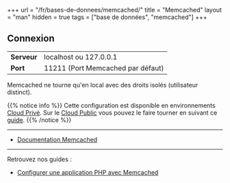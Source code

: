 +++
url = "/fr/bases-de-donnees/memcached/"
title = "Memcached"
layout = "man"
hidden = true
tags = ["base de données", "memcached"]
+++

## Connexion

|             |                                   |
|-------------|-----------------------------------|
| **Serveur** | localhost ou 127.0.0.1            |
| **Port**    | 11211 (Port Memcached par défaut) |

Memcached ne tourne qu'en local avec des droits isolés (utilisateur distinct).

{{% notice info %}}
Cette configuration est disponible en environnements [Cloud Privé](accounts/billing/private-cloud-prices). Sur le [Cloud Public](accounts/billing/public-cloud-prices) vous pouvez le faire tourner en suivant ce [guide](guides/memcached).
{{% /notice %}}

---

- [Documentation Memcached](https://github.com/memcached/memcached/wiki)

---

Retrouvez nos guides :

- [Configurer une application PHP avec Memcached](databases/memcached/php)
